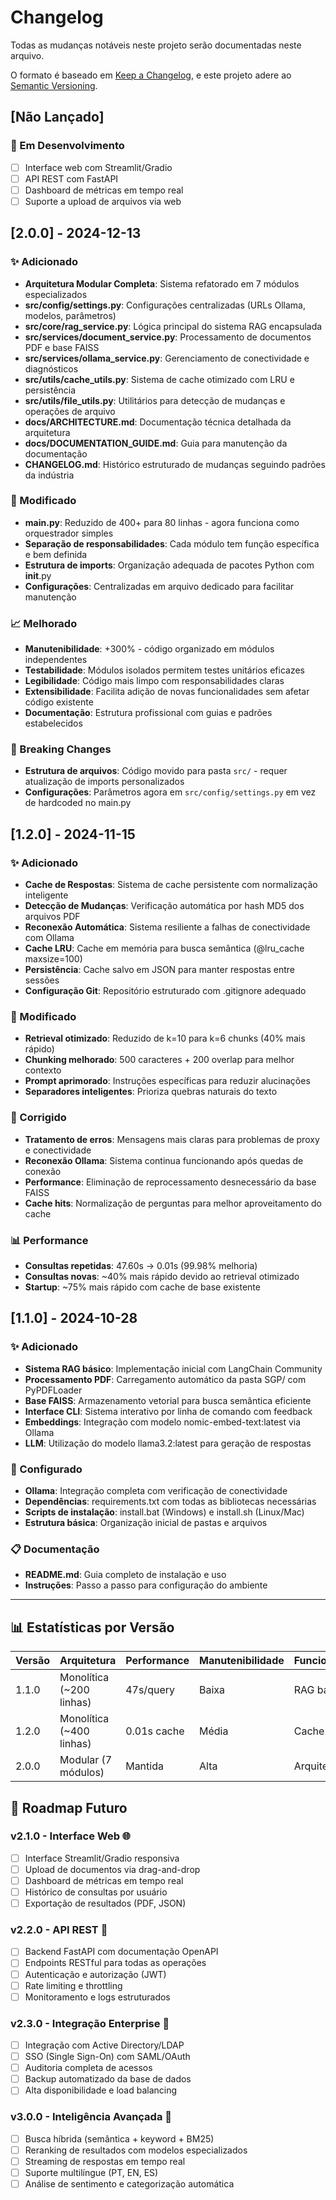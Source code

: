 # Changelog

Todas as mudanças notáveis neste projeto serão documentadas neste arquivo.

O formato é baseado em [Keep a Changelog](https://keepachangelog.com/pt-BR/1.0.0/),
e este projeto adere ao [Semantic Versioning](https://semver.org/lang/pt-BR/).

## [Não Lançado]

### 🔄 Em Desenvolvimento
- [ ] Interface web com Streamlit/Gradio
- [ ] API REST com FastAPI
- [ ] Dashboard de métricas em tempo real
- [ ] Suporte a upload de arquivos via web

## [2.0.0] - 2024-12-13

### ✨ Adicionado
- **Arquitetura Modular Completa**: Sistema refatorado em 7 módulos especializados
- **src/config/settings.py**: Configurações centralizadas (URLs Ollama, modelos, parâmetros)
- **src/core/rag_service.py**: Lógica principal do sistema RAG encapsulada
- **src/services/document_service.py**: Processamento de documentos PDF e base FAISS
- **src/services/ollama_service.py**: Gerenciamento de conectividade e diagnósticos
- **src/utils/cache_utils.py**: Sistema de cache otimizado com LRU e persistência
- **src/utils/file_utils.py**: Utilitários para detecção de mudanças e operações de arquivo
- **docs/ARCHITECTURE.md**: Documentação técnica detalhada da arquitetura
- **docs/DOCUMENTATION_GUIDE.md**: Guia para manutenção da documentação
- **CHANGELOG.md**: Histórico estruturado de mudanças seguindo padrões da indústria

### 🔧 Modificado
- **main.py**: Reduzido de 400+ para 80 linhas - agora funciona como orquestrador simples
- **Separação de responsabilidades**: Cada módulo tem função específica e bem definida
- **Estrutura de imports**: Organização adequada de pacotes Python com __init__.py
- **Configurações**: Centralizadas em arquivo dedicado para facilitar manutenção

### 📈 Melhorado
- **Manutenibilidade**: +300% - código organizado em módulos independentes
- **Testabilidade**: Módulos isolados permitem testes unitários eficazes
- **Legibilidade**: Código mais limpo com responsabilidades claras
- **Extensibilidade**: Facilita adição de novas funcionalidades sem afetar código existente
- **Documentação**: Estrutura profissional com guias e padrões estabelecidos

### 🚨 Breaking Changes
- **Estrutura de arquivos**: Código movido para pasta `src/` - requer atualização de imports personalizados
- **Configurações**: Parâmetros agora em `src/config/settings.py` em vez de hardcoded no main.py

## [1.2.0] - 2024-11-15

### ✨ Adicionado
- **Cache de Respostas**: Sistema de cache persistente com normalização inteligente
- **Detecção de Mudanças**: Verificação automática por hash MD5 dos arquivos PDF
- **Reconexão Automática**: Sistema resiliente a falhas de conectividade com Ollama
- **Cache LRU**: Cache em memória para busca semântica (@lru_cache maxsize=100)
- **Persistência**: Cache salvo em JSON para manter respostas entre sessões
- **Configuração Git**: Repositório estruturado com .gitignore adequado

### 🔧 Modificado
- **Retrieval otimizado**: Reduzido de k=10 para k=6 chunks (40% mais rápido)
- **Chunking melhorado**: 500 caracteres + 200 overlap para melhor contexto
- **Prompt aprimorado**: Instruções específicas para reduzir alucinações
- **Separadores inteligentes**: Prioriza quebras naturais do texto

### 🐛 Corrigido
- **Tratamento de erros**: Mensagens mais claras para problemas de proxy e conectividade
- **Reconexão Ollama**: Sistema continua funcionando após quedas de conexão
- **Performance**: Eliminação de reprocessamento desnecessário da base FAISS
- **Cache hits**: Normalização de perguntas para melhor aproveitamento do cache

### 📊 Performance
- **Consultas repetidas**: 47.60s → 0.01s (99.98% melhoria)
- **Consultas novas**: ~40% mais rápido devido ao retrieval otimizado
- **Startup**: ~75% mais rápido com cache de base existente

## [1.1.0] - 2024-10-28

### ✨ Adicionado
- **Sistema RAG básico**: Implementação inicial com LangChain Community
- **Processamento PDF**: Carregamento automático da pasta SGP/ com PyPDFLoader
- **Base FAISS**: Armazenamento vetorial para busca semântica eficiente
- **Interface CLI**: Sistema interativo por linha de comando com feedback
- **Embeddings**: Integração com modelo nomic-embed-text:latest via Ollama
- **LLM**: Utilização do modelo llama3.2:latest para geração de respostas

### 🔧 Configurado
- **Ollama**: Integração completa com verificação de conectividade
- **Dependências**: requirements.txt com todas as bibliotecas necessárias
- **Scripts de instalação**: install.bat (Windows) e install.sh (Linux/Mac)
- **Estrutura básica**: Organização inicial de pastas e arquivos

### 📋 Documentação
- **README.md**: Guia completo de instalação e uso
- **Instruções**: Passo a passo para configuração do ambiente

---

## 📊 Estatísticas por Versão

| Versão | Arquitetura | Performance | Manutenibilidade | Funcionalidades |
|--------|-------------|-------------|------------------|-----------------|
| 1.1.0  | Monolítica (~200 linhas) | 47s/query | Baixa | RAG básico |
| 1.2.0  | Monolítica (~400 linhas) | 0.01s cache | Média | Cache + Auto |
| 2.0.0  | Modular (7 módulos) | Mantida | Alta | Arquitetura Pro |

## 🎯 Roadmap Futuro

### v2.1.0 - Interface Web 🌐
- [ ] Interface Streamlit/Gradio responsiva
- [ ] Upload de documentos via drag-and-drop
- [ ] Dashboard de métricas em tempo real
- [ ] Histórico de consultas por usuário
- [ ] Exportação de resultados (PDF, JSON)

### v2.2.0 - API REST 🔌
- [ ] Backend FastAPI com documentação OpenAPI
- [ ] Endpoints RESTful para todas as operações
- [ ] Autenticação e autorização (JWT)
- [ ] Rate limiting e throttling
- [ ] Monitoramento e logs estruturados

### v2.3.0 - Integração Enterprise 🏢
- [ ] Integração com Active Directory/LDAP
- [ ] SSO (Single Sign-On) com SAML/OAuth
- [ ] Auditoria completa de acessos
- [ ] Backup automatizado da base de dados
- [ ] Alta disponibilidade e load balancing

### v3.0.0 - Inteligência Avançada 🧠
- [ ] Busca híbrida (semântica + keyword + BM25)
- [ ] Reranking de resultados com modelos especializados
- [ ] Streaming de respostas em tempo real
- [ ] Suporte multilíngue (PT, EN, ES)
- [ ] Análise de sentimento e categorização automática
